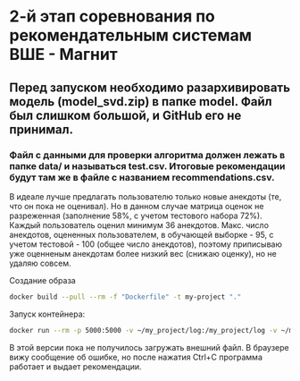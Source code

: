 ﻿# 2-й этап соревнования по рекомендательным системам ВШЕ - Магнит

## Перед запуском необходимо разархивировать модель (model_svd.zip) в папке model. Файл был слишком большой, и GitHub его не принимал.



### Файл с данными для проверки алгоритма должен лежать в папке data/ и называться test.csv. Итоговые рекомендации будут там же в файле с названием recommendations.csv.



В идеале лучше предлагать пользователю только новые анекдоты (те, что он пока не оценивал). Но в данном случае матрица оценок не разреженная (заполнение 58%, с учетом тестового набора 72%). Каждый пользователь оценил минимум 36 анекдотов. Макс. число анекдотов, оцененных пользователем, в обучающей выборке - 95, с учетом тестовой - 100 (общее число анекдотов), поэтому приписываю уже оценненым анекдотам более низкий вес (снижаю оценку), но не удаляю совсем.




Создание образа



```bash
docker build --pull --rm -f "Dockerfile" -t my-project "."
```



Запуск контейнера:



``` bash
docker run --rm -p 5000:5000 -v ~/my_project/log:/my_project/log -v ~/my_project/data:/my_project/data --name my_script my-project:latest
```



В этой версии пока не получилось загружать внешний файл. В браузере вижу сообщение об ошибке, но после нажатия Ctrl+C программа работает и выдает рекомендации.
